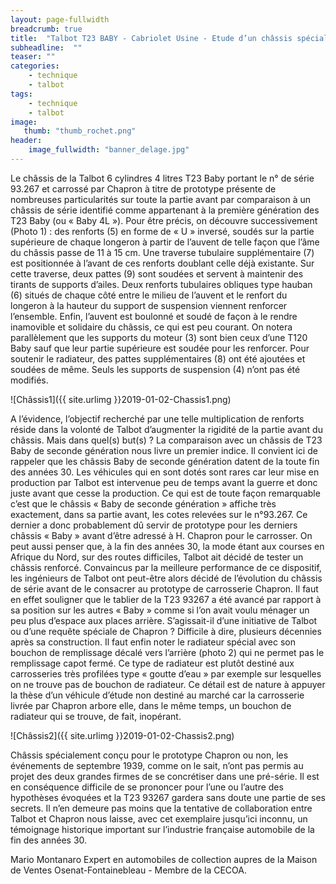 ```yaml
---
layout: page-fullwidth
breadcrumb: true
title:  "Talbot T23 BABY - Cabriolet Usine - Etude d’un châssis spécial (n° 93267)"
subheadline:  ""
teaser: ""
categories:
    - technique
    - talbot
tags:
    - technique
    - talbot
image:
   thumb: "thumb_rochet.png"
header:
    image_fullwidth: "banner_delage.jpg"
---
```


Le châssis de la Talbot 6 cylindres 4 litres T23 Baby portant le n° de série 93.267 et carrossé par Chapron à titre de prototype  présente de nombreuses particularités sur toute la partie avant par comparaison à un châssis de série identifié comme appartenant à la première génération des T23 Baby (ou « Baby 4L »). 
Pour être précis, on découvre successivement (Photo 1) : des renforts (5) en forme de « U »
inversé, soudés sur la partie supérieure de chaque longeron à partir de l’auvent de telle façon que l’âme du châssis passe de 11 à 15 cm. Une traverse tubulaire supplémentaire (7) est positionnée à l’avant de ces renforts doublant celle déjà existante.
Sur cette traverse, deux pattes (9) sont soudées et servent à maintenir des tirants de supports d’ailes. Deux renforts tubulaires obliques type hauban (6) situés de chaque côté entre le milieu de l’auvent et le renfort du longeron à la hauteur du support de suspension viennent renforcer l’ensemble. Enfin, l’auvent est boulonné et soudé de façon à le rendre inamovible et solidaire du châssis, ce qui est peu courant. 
On notera parallèlement que les supports du moteur (3) sont bien ceux d’une T120 Baby sauf que leur partie supérieure est soudée pour les renforcer. Pour soutenir le radiateur, des pattes supplémentaires (8) ont été ajoutées et soudées de même. 
Seuls les supports de suspension (4) n’ont pas été modifiés.

![Châssis1]({{ site.urlimg }}2019-01-02-Chassis1.png)

A l’évidence, l’objectif recherché par une telle multiplication de renforts réside dans la volonté de Talbot d’augmenter la rigidité de la partie avant du châssis. Mais dans quel(s) but(s) ?
La comparaison avec un châssis de T23 Baby de seconde génération nous livre un premier indice.
Il convient ici de rappeler que les châssis Baby de seconde génération datent de la toute fin des années 30. Les véhicules qui en sont dotés sont rares car leur mise en production par Talbot
est intervenue peu de temps avant la guerre et donc juste avant que cesse la production. Ce qui
est de toute façon remarquable c’est que le châssis « Baby de seconde génération » affiche très exactement, dans sa partie avant, les cotes relevées sur le n°93.267. Ce dernier a donc probablement dû servir de prototype pour les derniers châssis « Baby » avant d’être
adressé à H. Chapron pour le carrosser. On peut aussi penser que, à la fin des années
30, la mode étant aux courses en Afrique du Nord, sur des routes difficiles, Talbot ait décidé de tester un châssis renforcé. Convaincus par la meilleure performance de ce dispositif, les ingénieurs de Talbot ont peut-être alors décidé de l’évolution du châssis de série avant de le consacrer au prototype de carrosserie Chapron.
Il faut en effet souligner que le tablier de la T23 93267 a été avancé par rapport à sa position
sur les autres « Baby » comme si l’on avait voulu ménager un peu plus d’espace aux places arrière. S’agissait-il d’une initiative de Talbot ou d’une requête spéciale de Chapron ? Difficile à dire, plusieurs décennies après sa construction.
Il faut enfin noter le radiateur spécial avec son bouchon de remplissage décalé vers l’arrière (photo 2) qui ne permet pas le remplissage capot fermé. Ce type de radiateur est plutôt destiné aux carrosseries très profilées type « goutte d’eau » par exemple sur lesquelles on ne trouve pas de bouchon de radiateur. Ce détail est de nature à appuyer la thèse d’un véhicule d’étude non destiné au marché car la carrosserie livrée par Chapron arbore elle, dans le même temps, un bouchon de radiateur qui se trouve, de fait, inopérant.

![Châssis2]({{ site.urlimg }}2019-01-02-Chassis2.png)

Châssis spécialement conçu pour le prototype Chapron ou non, les événements de septembre 1939, comme on le sait, n’ont pas permis au projet des deux grandes firmes de se concrétiser dans une pré-série. Il est en conséquence difficile de se prononcer pour l’une ou l’autre des hypothèses évoquées et la T23 93267  gardera sans doute une partie de ses secrets. Il n’en demeure pas moins que la tentative de collaboration entre Talbot et Chapron nous laisse, avec cet exemplaire jusqu’ici inconnu, un témoignage historique important sur l’industrie française automobile de la fin des années 30.

Mario Montanaro
Expert en automobiles de collection aupres de la Maison de Ventes Osenat-Fontainebleau - Membre de la CECOA.

